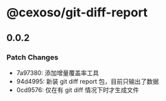 # @cexoso/git-diff-report

## 0.0.2

### Patch Changes

- 7a97380: 添加增量覆盖率工具
- 94d4995: 新装 git diff report 包，目前只输出了数据
- 0cd9576: 仅在有 git diff 情况下时才生成文件
